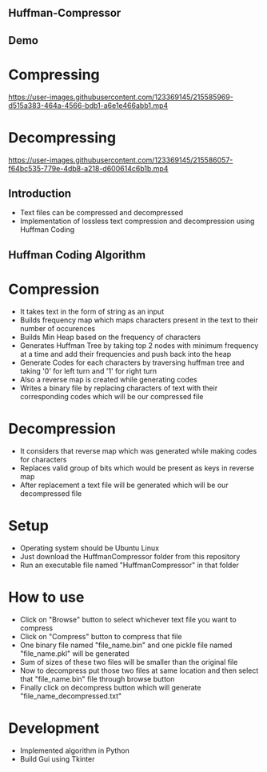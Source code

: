## Huffman-Compressor

## Demo

# Compressing



https://user-images.githubusercontent.com/123369145/215585969-d515a383-464a-4566-bdb1-a6e1e466abb1.mp4


# Decompressing




https://user-images.githubusercontent.com/123369145/215586057-f64bc535-779e-4db8-a218-d600614c6b1b.mp4


## Introduction

* Text files can be compressed and decompressed
* Implementation of lossless text compression and decompression using Huffman Coding

## Huffman Coding Algorithm

# Compression
* It takes text in the form of string as an input
* Builds frequency map which maps characters present in the text to their number of occurences
* Builds Min Heap based on the frequency of characters
* Generates Huffman Tree by taking top 2 nodes with minimum frequency at a time and add their frequencies and push back into the heap
* Generate Codes for each characters by traversing huffman tree and taking '0' for left turn and '1' for right turn
* Also a reverse map is created while generating codes
* Writes a binary file by replacing characters of text with their corresponding codes which will be our compressed file

# Decompression
* It considers that reverse map which was generated while making codes for characters
* Replaces valid group of bits which would be present as keys in reverse map
* After replacement a text file will be generated which will be our decompressed file

# Setup
* Operating system should be Ubuntu Linux
* Just download the HuffmanCompressor folder from this repository
* Run an executable file named "HuffmanCompressor" in that folder

# How to use
* Click on "Browse" button to select whichever text file you want to compress
* Click on "Compress" button to compress that file
* One binary file named "file_name.bin" and one pickle file named "file_name.pkl" will be generated
* Sum of sizes of these two files will be smaller than the original file
* Now to decompress put those two files at same location and then select that "file_name.bin" file through browse button
* Finally click on decompress button which will generate "file_name_decompressed.txt"

# Development
* Implemented algorithm in Python
* Build Gui using Tkinter
